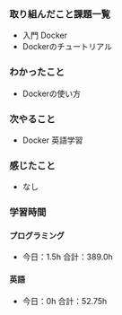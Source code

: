 ### 取り組んだこと課題一覧
- 入門 Docker
- Dockerのチュートリアル
### わかったこと
- Dockerの使い方
### 次やること
- Docker  英語学習
### 感じたこと
- なし
### 学習時間
#### プログラミング
- 今日：1.5h 合計：389.0h
#### 英語
- 今日：0h 合計：52.75h